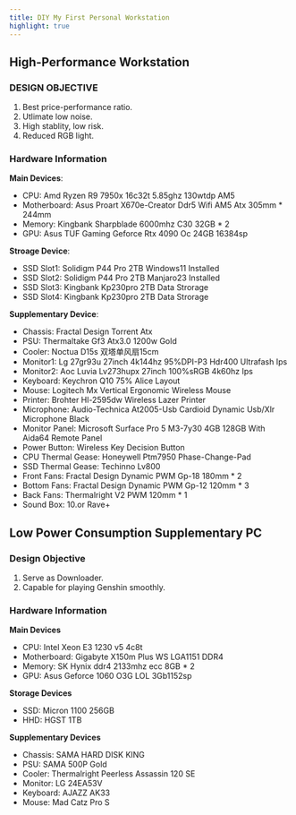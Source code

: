 ```yaml
---
title: DIY My First Personal Workstation 
highlight: true
---
```


## High-Performance Workstation

### DESIGN OBJECTIVE

1. Best price-performance ratio.
2. Utlimate low noise.
3. High stablity, low risk.
4. Reduced RGB light.

### Hardware Information

**Main Devices**: 
  - CPU: Amd Ryzen R9 7950x 16c32t 5.85ghz 130wtdp AM5
  - Motherboard: Asus Proart X670e-Creator Ddr5 Wifi AM5 Atx 305mm * 244mm
  - Memory: Kingbank Sharpblade 6000mhz C30 32GB * 2
  - GPU: Asus TUF Gaming Geforce Rtx 4090 Oc 24GB 16384sp

**Stroage Device**: 
  - SSD Slot1: Solidigm P44 Pro 2TB Windows11 Installed
  - SSD Slot2: Solidigm P44 Pro 2TB Manjaro23 Installed
  - SSD Slot3: Kingbank Kp230pro 2TB Data Strorage
  - SSD Slot4: Kingbank Kp230pro 2TB Data Strorage

**Supplementary Device**: 
  - Chassis: Fractal Design Torrent Atx
  - PSU: Thermaltake Gf3 Atx3.0 1200w Gold 
  - Cooler: Noctua D15s 双塔单风扇15cm
  - Monitor1: Lg 27gr93u 27inch 4k144hz 95%DPI-P3 Hdr400 Ultrafash Ips 
  - Monitor2: Aoc Luvia Lv273hupx 27inch  100%sRGB 4k60hz Ips
  - Keyboard: Keychron Q10 75% Alice Layout
  - Mouse: Logitech Mx Vertical Ergonomic Wireless Mouse
  - Printer: Brohter Hl-2595dw Wireless Lazer Printer
  - Microphone: Audio-Technica At2005-Usb Cardioid Dynamic Usb/Xlr Microphone Black
  - Monitor Panel: Microsoft Surface Pro 5 M3-7y30 4GB 128GB With Aida64 Remote Panel
  - Power Button: Wireless Key Decision Button
  - CPU Thermal Gease: Honeywell Ptm7950 Phase-Change-Pad
  - SSD Thermal Gease: Techinno Lv800
  - Front Fans: Fractal Design Dynamic PWM Gp-18 180mm * 2
  - Bottom Fans: Fractal Design Dynamic PWM Gp-12 120mm * 3
  - Back Fans: Thermalright V2 PWM 120mm * 1
  - Sound Box: 10.or Rave+

## Low Power Consumption Supplementary PC

### Design Objective

1. Serve as Downloader.
2. Capable for playing Genshin smoothly.

### Hardware Information

**Main Devices**
  - CPU: Intel Xeon E3 1230 v5 4c8t
  - Motherboard: Gigabyte X150m Plus WS LGA1151 DDR4
  - Memory: SK Hynix ddr4 2133mhz ecc 8GB * 2
  - GPU: Asus Geforce 1060 O3G LOL 3Gb1152sp

**Storage Devices**
  - SSD: Micron 1100 256GB
  - HHD: HGST 1TB

**Supplementary Devices**
  - Chassis: SAMA HARD DISK KING
  - PSU: SAMA 500P Gold
  - Cooler: Thermalright Peerless Assassin 120 SE
  - Monitor: LG 24EA53V
  - Keyboard: AJAZZ AK33
  - Mouse: Mad Catz Pro S